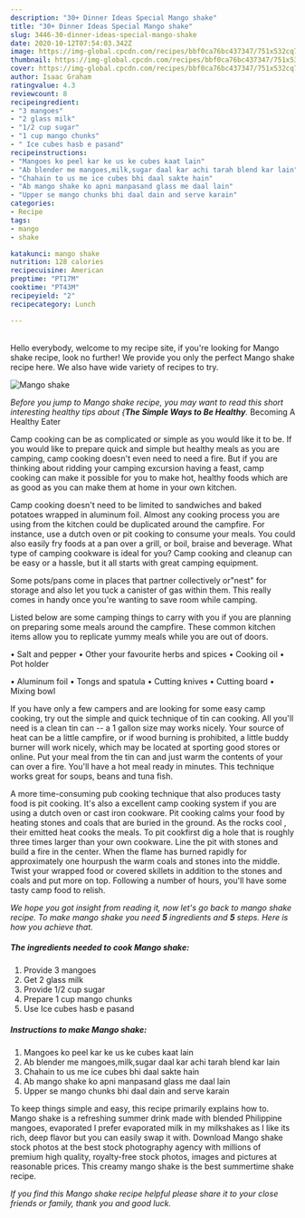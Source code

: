 ```yaml
---
description: "30+ Dinner Ideas Special Mango shake"
title: "30+ Dinner Ideas Special Mango shake"
slug: 3446-30-dinner-ideas-special-mango-shake
date: 2020-10-12T07:54:03.342Z
image: https://img-global.cpcdn.com/recipes/bbf0ca76bc437347/751x532cq70/mango-shake-recipe-main-photo.jpg
thumbnail: https://img-global.cpcdn.com/recipes/bbf0ca76bc437347/751x532cq70/mango-shake-recipe-main-photo.jpg
cover: https://img-global.cpcdn.com/recipes/bbf0ca76bc437347/751x532cq70/mango-shake-recipe-main-photo.jpg
author: Isaac Graham
ratingvalue: 4.3
reviewcount: 8
recipeingredient:
- "3 mangoes"
- "2 glass milk"
- "1/2 cup sugar"
- "1 cup mango chunks"
- " Ice cubes hasb e pasand"
recipeinstructions:
- "Mangoes ko peel kar ke us ke cubes kaat lain"
- "Ab blender me mangoes,milk,sugar daal kar achi tarah blend kar lain"
- "Chahain to us me ice cubes bhi daal sakte hain"
- "Ab mango shake ko apni manpasand glass me daal lain"
- "Upper se mango chunks bhi daal dain and serve karain"
categories:
- Recipe
tags:
- mango
- shake

katakunci: mango shake 
nutrition: 128 calories
recipecuisine: American
preptime: "PT17M"
cooktime: "PT43M"
recipeyield: "2"
recipecategory: Lunch

---
```

<br>
Hello everybody, welcome to my recipe site, if you're looking for Mango shake recipe, look no further! We provide you only the perfect Mango shake recipe here. We also have wide variety of recipes to try.
<br>


![Mango shake](https://img-global.cpcdn.com/recipes/bbf0ca76bc437347/751x532cq70/mango-shake-recipe-main-photo.jpg)

<i>Before you jump to Mango shake recipe, you may want to read this short interesting healthy tips about {<strong>The Simple Ways to Be Healthy</strong>.</i>
Becoming A Healthy Eater

    
Camp cooking can be as complicated or simple as you would like it to be. If you would like to prepare quick and simple but healthy meals as you are camping, camp cooking doesn't even need to need a fire. But if you are thinking about ridding your camping excursion having a feast, camp cooking can make it possible for you to make hot, healthy foods which are as good as you can make them at home in your own kitchen.

Camp cooking doesn't need to be limited to sandwiches and baked potatoes wrapped in aluminum foil.  Almost any cooking process you are using from the kitchen could be duplicated around the campfire. For instance, use a dutch oven or pit cooking to consume your meals. You could also easily fry foods at a pan over a grill, or boil, braise and beverage. What type of camping cookware is ideal for you? Camp cooking and cleanup can be easy or a hassle, but it all starts with great camping equipment.

Some pots/pans come in places that partner collectively or"nest" for storage and also let you tuck a canister of gas within them. This really comes in handy once you're wanting to save room while camping.

Listed below are some camping things to carry with you if you are planning on preparing some meals around the campfire. These common kitchen items allow you to replicate yummy meals while you are out of doors.

• Salt and pepper
• Other your favourite herbs and spices
• Cooking oil
• Pot holder

• Aluminum foil
• Tongs and spatula
• Cutting knives
• Cutting board
• Mixing bowl


If you have only a few campers and are looking for some easy camp cooking, try out the simple and quick technique of tin can cooking. All you'll need is a clean tin can -- a 1 gallon size may works nicely. Your source of heat can be a little campfire, or if wood burning is prohibited, a little buddy burner will work nicely, which may be located at sporting good stores or online. Put your meal from the tin can and just warm the contents of your can over a fire. You'll have a hot meal ready in minutes.  This technique works great for soups, beans and tuna fish.

A more time-consuming pub cooking technique that also produces tasty food is pit cooking.  It's also a excellent camp cooking system if you are using a dutch oven or cast iron cookware. Pit cooking calms your food by heating stones and coals that are buried in the ground. As the rocks cool , their emitted heat cooks the meals. To pit cookfirst dig a hole that is roughly three times larger than your own cookware. Line the pit with stones and build a fire in the center. When the flame has burned rapidly for approximately one hourpush the warm coals and stones into the middle. Twist your wrapped food or covered skillets in addition to the stones and coals and put more on top. Following a number of hours, you'll have some tasty camp food to relish.


<i>We hope you got insight from reading it, now let's go back to mango shake recipe. To make mango shake you need <strong>5</strong> ingredients and <strong>5</strong> steps. Here is how you achieve that.
</i>

##### The ingredients needed to cook Mango shake:

1. Provide 3 mangoes
1. Get 2 glass milk
1. Provide 1/2 cup sugar
1. Prepare 1 cup mango chunks
1. Use  Ice cubes hasb e pasand


##### Instructions to make Mango shake:

1. Mangoes ko peel kar ke us ke cubes kaat lain
1. Ab blender me mangoes,milk,sugar daal kar achi tarah blend kar lain
1. Chahain to us me ice cubes bhi daal sakte hain
1. Ab mango shake ko apni manpasand glass me daal lain
1. Upper se mango chunks bhi daal dain and serve karain


To keep things simple and easy, this recipe primarily explains how to. Mango shake is a refreshing summer drink made with blended Philippine mangoes, evaporated I prefer evaporated milk in my milkshakes as I like its rich, deep flavor but you can easily swap it with. Download Mango shake stock photos at the best stock photography agency with millions of premium high quality, royalty-free stock photos, images and pictures at reasonable prices. This creamy mango shake is the best summertime shake recipe. 

<i>If you find this Mango shake recipe helpful please share it to your close friends or family, thank you and good luck.</i>
